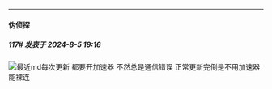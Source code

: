 ﻿
*****

####  伪侦探  
##### 117#       发表于 2024-8-5 19:16

<img src="https://static.saraba1st.com/image/smiley/face2017/001.png" referrerpolicy="no-referrer">最近md每次更新 都要开加速器 不然总是通信错误 正常更新完倒是不用加速器能裸连

